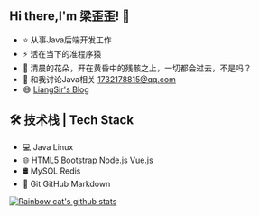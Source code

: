 ## Hi there,I'm 梁歪歪! 👋
* ⭐ 从事Java后端开发工作
* ⚡ 活在当下的准程序猿
* 🌱 清晨的花朵，开在黄昏中的残骸之上，一切都会过去，不是吗？
* 💬 和我讨论Java相关 1732178815@qq.com
* 😄 [LiangSir's Blog](http://liangyy.cn/)
## 🛠 技术栈 | Tech Stack
* 💻   Java Linux 
* 🌐   HTML5 Bootstrap Node.js Vue.js
* 🛢   MySQL Redis
* 🔧  Git GitHub Markdown

<!--
**LiangSir-67/LiangSir-67** is a ✨ _special_ ✨ repository because its `README.md` (this file) appears on your GitHub profile.

Here are some ideas to get you started:

- 🔭 I’m currently working on ...
- 🌱 I’m currently learning ...
- 👯 I’m looking to collaborate on ...
- 🤔 I’m looking for help with ...
- 💬 Ask me about ...
- 📫 How to reach me: ...
- 😄 Pronouns: ...
- ⚡ Fun fact: ...
-->
[![Rainbow cat's github stats](https://github-readme-stats.vercel.app/api?username=LiangSir-67&show_icons=true)](https://github.com/anuraghazra/github-readme-stats)
